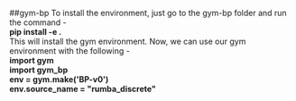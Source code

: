 ##gym-bp
To install the environment, just go to the gym-bp folder and run the command -
<br>
<b>
pip install -e .</b>
<br>
This will install the gym environment. Now, we can use our gym environment with the following -
<br>
<b>
import gym<br>
import gym_bp<br>
env = gym.make('BP-v0')<br>
env.source_name = "rumba_discrete"<br>